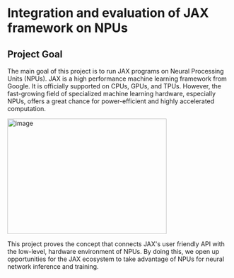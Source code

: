 # Integration and evaluation of JAX framework on NPUs
## Project Goal
 The main goal of this project is to run JAX programs on
 Neural Processing Units (NPUs). JAX is a high
performance machine learning framework from Google. It
 is officially supported on CPUs, GPUs, and TPUs.
 However, the fast-growing field of specialized machine
 learning hardware, especially NPUs, offers a great chance
 for power-efficient and highly accelerated computation.

<img width="360" height="261" alt="image" src="https://github.com/user-attachments/assets/821733d5-1ed3-459b-9fd0-c462bebe7ce8" />


This project proves the concept that connects JAX's user
friendly API with the low-level, hardware environment of
 NPUs. By doing this, we open up opportunities for the JAX
 ecosystem to take advantage of NPUs for neural network
 inference and training. 

 
 
